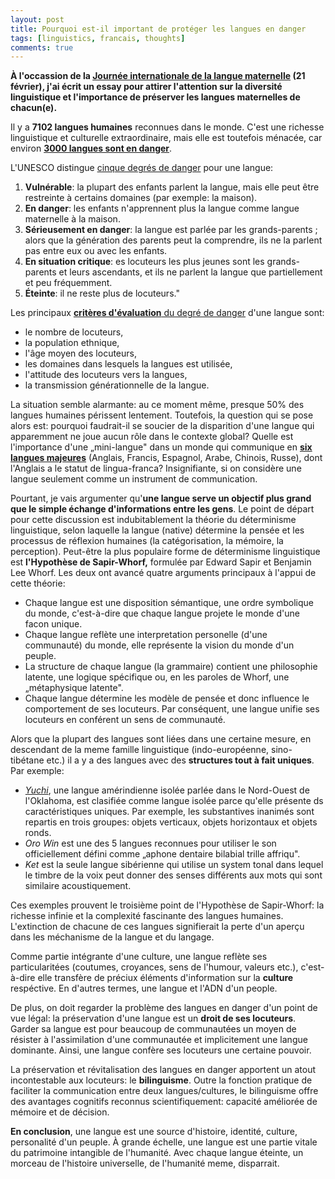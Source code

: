 ```yaml
---
layout: post
title: Pourquoi est-il important de protéger les langues en danger
tags: [linguistics, francais, thoughts]
comments: true
---
```


**À l'occassion de la [Journée internationale de la langue maternelle](https://www.un.org/fr/observances/mother-language-day) (21 février), j'ai écrit un essay pour attirer l'attention sur la diversité linguistique et l'importance de préserver les langues maternelles de chacun(e).**

Il y a **7102 langues humaines** reconnues dans le monde. C'est une richesse linguistique et culturelle extraordinaire, mais elle est toutefois ménacée, car environ **[3000 langues sont en danger](https://www.ethnologue.com/endangered-languages)**.

L'UNESCO distingue [cinque degrés de danger](http://www.unesco.org/new/en/communication-and-information/access-to-knowledge/linguistic-diversity-andmultilingualism-on-internet/atlas-of-languages-in-danger/) pour une langue:

1.  **Vulnérable**: la plupart des enfants parlent la langue, mais elle peut être restreinte à certains domaines (par exemple: la maison).
2.  **En danger**: les enfants n'apprennent plus la langue comme langue maternelle à la maison.
3.  **Sérieusement en danger**: la langue est parlée par les grands-parents ; alors que la génération des parents peut la comprendre, ils ne la parlent pas entre eux ou avec les enfants.
4.  **En situation critique**: es locuteurs les plus jeunes sont les grands-parents et leurs ascendants, et ils ne parlent la langue que partiellement et peu fréquemment.
5.  **Éteinte**: il ne reste plus de locuteurs."

Les principaux [**critères d'évaluation** du degré de danger](https://www.ethnologue.com/endangered-languages) d'une langue sont:

-   le nombre de locuteurs,
-   la population ethnique,
-   l'âge moyen des locuteurs,
-   les domaines dans lesquels la langues est utilisée,
-   l'attitude des locuteurs vers la langues,
-   la transmission générationnelle de la langue.

La situation semble alarmante: au ce moment même, presque 50% des langues humaines périssent lentement. Toutefois, la question qui se pose alors est: pourquoi faudrait-il se soucier de la disparition d'une langue qui apparemment ne joue aucun rôle dans le contexte global? Quelle est l'importance d'une „mini-langue" dans un monde qui communique en [**six langues majeures**](http://www.un.org/depts/DGACM/faqs.shtml) (Anglais, Francis, Espagnol, Arabe, Chinois, Russe), dont l'Anglais a le statut de lingua-franca? Insignifiante, si on considère une langue seulement comme un instrument de communication.

Pourtant, je vais argumenter qu'**une langue serve un objectif plus grand que le simple échange d'informations entre les gens**. Le point de départ pour cette discussion est indubitablement la théorie du déterminisme linguistique, selon laquelle la langue (native) détermine la pensée et les processus de réflexion humaines (la catégorisation, la mémoire, la perception). Peut-être la plus populaire forme de déterminisme linguistique est **l'Hypothèse de Sapir-Whorf,** formulée par Edward Sapir et Benjamin Lee Whorf. Les deux ont avancé quatre arguments principaux à l'appui de cette théorie:

-   Chaque langue est une disposition sémantique, une ordre symbolique du monde, c'est-à-dire que chaque langue projete le monde d'une facon unique.
-   Chaque langue reflète une interpretation personelle (d'une communauté) du monde, elle représente la vision du monde d'un peuple.
-   La structure de chaque langue (la grammaire) contient une philosophie latente, une logique spécifique ou, en les paroles de Whorf, une „métaphysique latente".
-   Chaque langue détermine les modèle de pensée et donc influence le comportement de ses locuteurs. Par conséquent, une langue unifie ses locuteurs en conférent un sens de communauté.

Alors que la plupart des langues sont liées dans une certaine mesure, en descendant de la meme famille linguistique (indo-européenne, sino-tibétane etc.) il a y a des langues avec des **structures tout à fait uniques**. Par exemple:

-   *[Yuchi](http://www.yuchilanguage.org)*, une langue amérindienne isolée parlée dans le Nord-Ouest de l'Oklahoma, est clasifiée comme langue isolée parce qu'elle présente ds caractéristiques uniques. Par exemple, les substantives inanimés sont repartis en trois groupes: objets verticaux, objets horizontaux et objets ronds.
-   *Oro Win* est une des 5 langues reconnues pour utiliser le son officiellement défini comme „aphone dentaire bilabial trille affriqu".
-   *Ket* est la seule langue sibérienne qui utilise un system tonal dans lequel le timbre de la voix peut donner des senses différents aux mots qui sont similaire acoustiquement.

Ces exemples prouvent le troisième point de l'Hypothèse de Sapir-Whorf: la richesse infinie et la complexité fascinante des langues humaines. L'extinction de chacune de ces langues signifierait la perte d'un aperçu dans les méchanisme de la langue et du langage.

Comme partie intégrante d'une culture, une langue reflète ses particularitées (coutumes, croyances, sens de l'humour, valeurs etc.), c'est-à-dire elle transfère de préciux éléments d'information sur la **culture** respéctive. En d'autres termes, une langue et l'ADN d'un people.

De plus, on doit regarder la problème des langues en danger d'un point de vue légal: la préservation d'une langue est un **droit de ses locuteurs**. Garder sa langue est pour beaucoup de communautées un moyen de résister à l'assimilation d'une communautée et implicitement une langue dominante. Ainsi, une langue confère ses locuteurs une certaine pouvoir.

La préservation et révitalisation des langues en danger apportent un atout incontestable aux locuteurs: le **bilinguisme**. Outre la fonction pratique de faciliter la communication entre deux langues/cultures, le bilinguisme offre des avantages cognitifs reconnus scientifiquement: capacité améliorée de mémoire et de décision.

**En conclusion**, une langue est une source d'histoire, identité, culture, personalité d'un peuple. À grande échelle, une langue est une partie vitale du patrimoine intangible de l'humanité. Avec chaque langue éteinte, un morceau de l'histoire universelle, de l'humanité meme, disparrait.